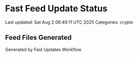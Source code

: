 # Fast Feed Update Status
Last updated: Sat Aug  2 06:49:11 UTC 2025
Categories: crypto

## Feed Files Generated

Generated by Fast Updates Workflow
